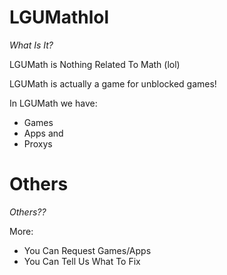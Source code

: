 # LGUMathlol

_What Is It?_ 

LGUMath is Nothing Related To Math (lol)

LGUMath is actually a game for unblocked games!

In LGUMath we have:

- Games
- Apps
and
- Proxys

# Others

_Others??_ 

More:

- You Can Request Games/Apps
- You Can Tell Us What To Fix
